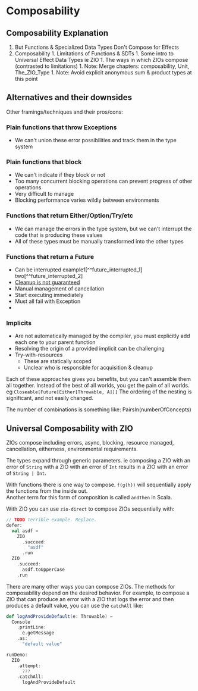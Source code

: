 # Composability

## Composability Explanation

1. But Functions & Specialized Data Types Don't Compose for Effects
  1. Composability
    1. Limitations of Functions & SDTs
    1. Some intro to Universal Effect Data Types ie ZIO
    1. The ways in which ZIOs compose (contrasted to limitations)
    1. Note: Merge chapters: composability, Unit, The_ZIO_Type
    1. Note: Avoid explicit anonymous sum & product types at this point

## Alternatives and their downsides

Other framings/techniques and their pros/cons:

### Plain functions that throw Exceptions

- We can't union these error possibilities and track them in the type system



### Plain functions that block

- We can't indicate if they block or not
- Too many concurrent blocking operations can prevent progress of other operations
- Very difficult to manage
- Blocking performance varies wildly between environments

### Functions that return Either/Option/Try/etc

- We can manage the errors in the type system, but we can't interrupt the code that is producing these values
- All of these types must be manually transformed into the other types

### Functions that return a Future

- Can be interrupted example1[^^future_interrupted_1] two[^^future_interrupted_2]
- [Cleanup is not guaranteed](./15_Concurrency_Interruption.md##Future-Cancellation)
- Manual management of cancellation
- Start executing immediately
- Must all fail with Exception
- 
### Implicits
  - Are not automatically managed by the compiler, you must explicitly add each one to your parent function
  - Resolving the origin of a provided implicit can be challenging
- Try-with-resources
  - These are statically scoped
  - Unclear who is responsible for acquisition & cleanup

Each of these approaches gives you benefits, but you can't assemble them all together.
Instead of the best of all worlds, you get the pain of all worlds.
eg `Closeable[Future[Either[Throwable, A]]]`
The ordering of the nesting is significant, and not easily changed.

The number of combinations is something like:
  PairsIn(numberOfConcepts)

## Universal Composability with ZIO

ZIOs compose including errors, async, blocking, resource managed, cancellation, eitherness, environmental requirements.

The types expand through generic parameters. ie composing a ZIO with an error of `String` with a ZIO with an error of `Int` results in a ZIO with an error of `String | Int`.

With functions there is one way to compose.
`f(g(h))` will sequentially apply the functions from the inside out.  
Another term for this form of composition is called `andThen` in Scala.

With ZIO you can use `zio-direct` to compose ZIOs sequentially with:
```scala mdoc
// TODO Terrible example. Replace.
defer:
  val asdf =
    ZIO
      .succeed:
        "asdf"
      .run
  ZIO
    .succeed:
      asdf.toUpperCase
    .run
```

There are many other ways you can compose ZIOs.
The methods for composability depend on the desired behavior.
For example, to compose a ZIO that can produce an error with a ZIO that logs the error and then produces a default value, you can use the `catchAll` like:

```scala mdoc
def logAndProvideDefault(e: Throwable) =
  Console
    .printLine:
      e.getMessage
    .as:
      "default value"

runDemo:
  ZIO
    .attempt:
      ???
    .catchAll:
      logAndProvideDefault
```
